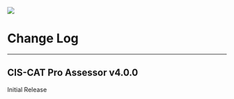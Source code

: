 ![](http://i.imgur.com/5yZfZi5.jpg)

# Change Log #

----------

## CIS-CAT Pro Assessor v4.0.0 ##

Initial Release
 